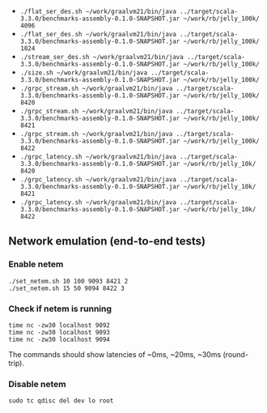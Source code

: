 - `./flat_ser_des.sh ~/work/graalvm21/bin/java ../target/scala-3.3.0/benchmarks-assembly-0.1.0-SNAPSHOT.jar ~/work/rb/jelly_100k/ 4096`
- `./flat_ser_des.sh ~/work/graalvm21/bin/java ../target/scala-3.3.0/benchmarks-assembly-0.1.0-SNAPSHOT.jar ~/work/rb/jelly_100k/ 1024`
- `./stream_ser_des.sh ~/work/graalvm21/bin/java ../target/scala-3.3.0/benchmarks-assembly-0.1.0-SNAPSHOT.jar ~/work/rb/jelly_100k/`
- `./size.sh ~/work/graalvm21/bin/java ../target/scala-3.3.0/benchmarks-assembly-0.1.0-SNAPSHOT.jar ~/work/rb/jelly_100k/`
- `./grpc_stream.sh ~/work/graalvm21/bin/java ../target/scala-3.3.0/benchmarks-assembly-0.1.0-SNAPSHOT.jar ~/work/rb/jelly_100k/ 8420`
- `./grpc_stream.sh ~/work/graalvm21/bin/java ../target/scala-3.3.0/benchmarks-assembly-0.1.0-SNAPSHOT.jar ~/work/rb/jelly_100k/ 8421`
- `./grpc_stream.sh ~/work/graalvm21/bin/java ../target/scala-3.3.0/benchmarks-assembly-0.1.0-SNAPSHOT.jar ~/work/rb/jelly_100k/ 8422`
- `./grpc_latency.sh ~/work/graalvm21/bin/java ../target/scala-3.3.0/benchmarks-assembly-0.1.0-SNAPSHOT.jar ~/work/rb/jelly_10k/ 8420`
- `./grpc_latency.sh ~/work/graalvm21/bin/java ../target/scala-3.3.0/benchmarks-assembly-0.1.0-SNAPSHOT.jar ~/work/rb/jelly_10k/ 8421`
- `./grpc_latency.sh ~/work/graalvm21/bin/java ../target/scala-3.3.0/benchmarks-assembly-0.1.0-SNAPSHOT.jar ~/work/rb/jelly_10k/ 8422`

## Network emulation (end-to-end tests)

### Enable netem
```
./set_netem.sh 10 100 9093 8421 2
./set_netem.sh 15 50 9094 8422 3
```

### Check if netem is running
```
time nc -zw30 localhost 9092
time nc -zw30 localhost 9093
time nc -zw30 localhost 9094
```

The commands should show latencies of ~0ms, ~20ms, ~30ms (round-trip).

### Disable netem
```
sudo tc qdisc del dev lo root
```
